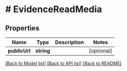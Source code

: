 # # EvidenceReadMedia

## Properties

Name | Type | Description | Notes
------------ | ------------- | ------------- | -------------
**publicUrl** | **string** |  | [optional]

[[Back to Model list]](../../README.md#models) [[Back to API list]](../../README.md#endpoints) [[Back to README]](../../README.md)

